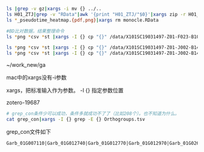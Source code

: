 ```bash
ls |grep -v gz|xargs -i mv {} ../..
ls H01_ZTJ|grep -v "RData"|awk '{print "H01_ZTJ/"$0}'|xargs zip -r H01_ZTJ.zip # grep 不要加星号，加了星号不会排除RData。先删除原先的H01_ZTJ.zip，再进行压缩，否则还是原先的文件，只是时间变了
ls *_pseudotime_heatmap.{pdf,png}|xargs rm monocle.RData

#BD比对数据，结果整理命令
ls *png *csv *st |xargs -I {} cp "{}" /data/X101SC19031497-Z01-F023-B10/result/Day3_1/

ls *png *csv *st |xargs -I {} cp "{}" /data/X101SC19031497-Z01-J002-B14/result/TDF_PB_60
ls *png *csv *st |xargs -I {} cp "{}" /data/X101SC19031497-Z01-J002-B14/result/TDF_BM_60

```





~/work_new/ga

mac中的xargs没有-i参数

xargs，把标准输入作为参数。 -I {} 指定参数位置

zotero-19687

```bash
# grep_con条件少可以成功，条件多就成功不了了（比如208个）。也不知道为什么。
cat grep_con|xargs -I {} grep -E {} Orthogroups.tsv
```

grep_con文件如下

```
Garb_01G007110|Garb_01G012740|Garb_01G012770|Garb_01G012970|Garb_01G026730|Garb_01G027170|Garb_01G027840|Garb_01G028840
```

